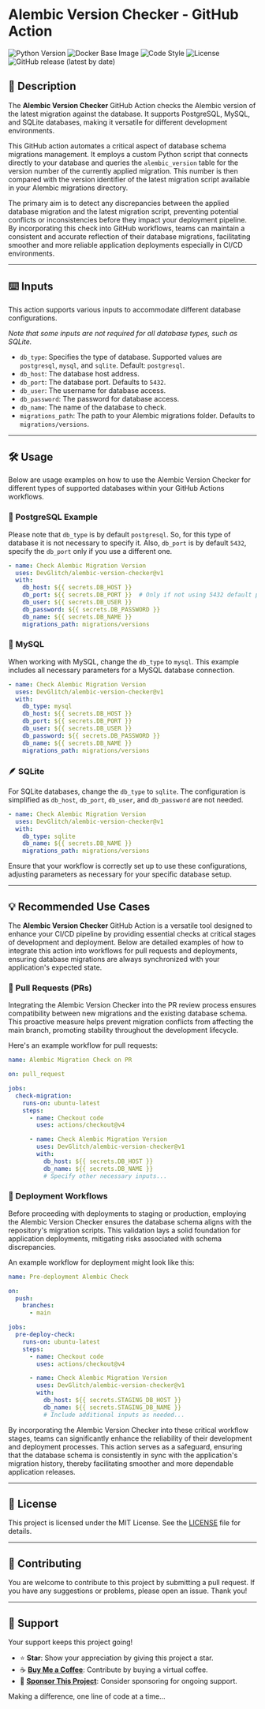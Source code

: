 # Alembic Version Checker - GitHub Action

![Python Version](https://img.shields.io/badge/Python-3.12-blue?logo=python&logoColor=white)
![Docker Base Image](https://img.shields.io/badge/Docker%20Image-3.12--slim-blue?logo=docker&logoColor=white)
![Code Style](https://img.shields.io/badge/Code%20Style-Black-000000?logo=python&logoColor=white)
![License](https://img.shields.io/github/license/DevGlitch/alembic-version-checker?logo=github&logoColor=white&label=License)
![GitHub release (latest by date)](https://img.shields.io/github/v/release/DevGlitch/alembic-version-checker?logo=github&logoColor=white&label=Version)

## 📖 Description

The **Alembic Version Checker** GitHub Action checks the Alembic version of the latest migration against the database.
It supports PostgreSQL, MySQL, and SQLite databases, making it versatile for different development environments.

This GitHub action automates a critical aspect of database schema migrations management. It employs a custom Python
script that connects directly to your database and queries the `alembic_version` table for the version number of the
currently applied migration. This number is then compared with the version identifier of the latest migration script
available in your Alembic migrations directory.

The primary aim is to detect any discrepancies between the applied database migration and the latest migration script,
preventing potential conflicts or inconsistencies before they impact your deployment pipeline. By incorporating this
check into GitHub workflows, teams can maintain a consistent and accurate reflection of their database migrations,
facilitating smoother and more reliable application deployments especially in CI/CD environments.

---

## ⌨️ Inputs

This action supports various inputs to accommodate different database configurations.

_Note that some inputs are not required for all database types, such as SQLite._

- `db_type`: Specifies the type of database. Supported values are `postgresql`, `mysql`, and `sqlite`.
  Default: `postgresql`.
- `db_host`: The database host address.
- `db_port`: The database port. Defaults to `5432`.
- `db_user`: The username for database access.
- `db_password`: The password for database access.
- `db_name`: The name of the database to check.
- `migrations_path`: The path to your Alembic migrations folder. Defaults to `migrations/versions`.

___

## 🛠 Usage

Below are usage examples on how to use the Alembic Version Checker for different types of supported databases within
your GitHub Actions workflows.

### 🐘 PostgreSQL Example

Please note that `db_type` is by default `postgresql`. So, for this type of database it is not necessary to specify it.
Also, `db_port` is by default `5432`, specify the `db_port` only if you use a different one.

```yaml
- name: Check Alembic Migration Version
  uses: DevGlitch/alembic-version-checker@v1
  with:
    db_host: ${{ secrets.DB_HOST }}
    db_port: ${{ secrets.DB_PORT }}  # Only if not using 5432 default port
    db_user: ${{ secrets.DB_USER }}
    db_password: ${{ secrets.DB_PASSWORD }}
    db_name: ${{ secrets.DB_NAME }}
    migrations_path: migrations/versions
```

### 🐬 MySQL

When working with MySQL, change the `db_type` to `mysql`. This example includes all necessary parameters for a MySQL
database connection.

```yaml
- name: Check Alembic Migration Version
  uses: DevGlitch/alembic-version-checker@v1
  with:
    db_type: mysql
    db_host: ${{ secrets.DB_HOST }}
    db_port: ${{ secrets.DB_PORT }}
    db_user: ${{ secrets.DB_USER }}
    db_password: ${{ secrets.DB_PASSWORD }}
    db_name: ${{ secrets.DB_NAME }}
    migrations_path: migrations/versions
```

### 🪶 SQLite

For SQLite databases, change the `db_type` to `sqlite`. The configuration is simplified
as `db_host`, `db_port`, `db_user`, and `db_password` are not needed.

```yaml
- name: Check Alembic Migration Version
  uses: DevGlitch/alembic-version-checker@v1
  with:
    db_type: sqlite
    db_name: ${{ secrets.DB_NAME }}
    migrations_path: migrations/versions
```

Ensure that your workflow is correctly set up to use these configurations, adjusting parameters as necessary for your
specific database setup.

---

## 💡 Recommended Use Cases

The **Alembic Version Checker** GitHub Action is a versatile tool designed to enhance your CI/CD pipeline by providing
essential checks at critical stages of development and deployment. Below are detailed examples of how to integrate this
action into workflows for pull requests and deployments, ensuring database migrations are always synchronized with your
application's expected state.

### 🔀 Pull Requests (PRs)

Integrating the Alembic Version Checker into the PR review process ensures compatibility between new migrations and the
existing database schema. This proactive measure helps prevent migration conflicts from affecting the main branch,
promoting stability throughout the development lifecycle.

Here's an example workflow for pull requests:

```yaml
name: Alembic Migration Check on PR

on: pull_request

jobs:
  check-migration:
    runs-on: ubuntu-latest
    steps:
      - name: Checkout code
        uses: actions/checkout@v4

      - name: Check Alembic Migration Version
        uses: DevGlitch/alembic-version-checker@v1
        with:
          db_host: ${{ secrets.DB_HOST }}
          db_name: ${{ secrets.DB_NAME }}
          # Specify other necessary inputs...
```

### 🚀 Deployment Workflows

Before proceeding with deployments to staging or production, employing the Alembic Version Checker ensures the database
schema aligns with the repository's migration scripts. This validation lays a solid foundation for application
deployments, mitigating risks associated with schema discrepancies.

An example workflow for deployment might look like this:

```yaml
name: Pre-deployment Alembic Check

on:
  push:
    branches:
      - main

jobs:
  pre-deploy-check:
    runs-on: ubuntu-latest
    steps:
      - name: Checkout code
        uses: actions/checkout@v4

      - name: Check Alembic Migration Version
        uses: DevGlitch/alembic-version-checker@v1
        with:
          db_host: ${{ secrets.STAGING_DB_HOST }}
          db_name: ${{ secrets.STAGING_DB_NAME }}
          # Include additional inputs as needed...
```

By incorporating the Alembic Version Checker into these critical workflow stages, teams can significantly enhance the
reliability of their development and deployment processes. This action serves as a safeguard, ensuring that the database
schema is consistently in sync with the application's migration history, thereby facilitating smoother and more
dependable application releases.

---

## 📝 License

This project is licensed under the MIT License. See the [LICENSE](LICENSE) file for details.

---

## 🤝 Contributing

You are welcome to contribute to this project by submitting a pull request. If you have any suggestions or problems, please open an issue. Thank you!

---

## 💖 Support

Your support keeps this project going!

- ⭐️ **Star**: Show your appreciation by giving this project a star.
- ☕️ **[Buy Me a Coffee](https://github.com/sponsors/DevGlitch)**: Contribute by buying a virtual coffee.
- 💼 **[Sponsor This Project](https://github.com/sponsors/DevGlitch)**: Consider sponsoring for ongoing support.



Making a difference, one line of code at a time...
